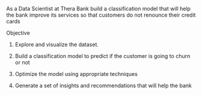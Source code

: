 As a Data Scientist at Thera Bank build a classification model that will help the bank improve its services so that customers do not renounce their credit cards

Objective

1. Explore and visualize the dataset.
   
2. Build a classification model to predict if the customer is going to churn or not

3. Optimize the model using appropriate techniques

4. Generate a set of insights and recommendations that will help the bank
